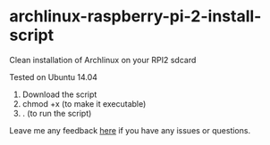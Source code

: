# archlinux-raspberry-pi-2-install-script
Clean installation of Archlinux on your RPI2 sdcard

  Tested on Ubuntu 14.04

1. Download the script
2. chmod +x <file> (to make it executable)
3. . <file> (to run the script)

Leave me any feedback [here](https://github.com/ackoujens/archlinux-raspberry-pi-2-install-script/issues) if you have any issues or questions.
